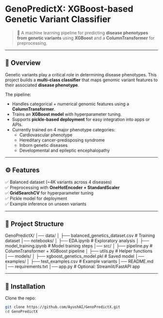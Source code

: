 # GenoPredictX: XGBoost-based Genetic Variant Classifier  

> 🧬 A machine learning pipeline for predicting **disease phenotypes from genetic variants** using **XGBoost** and a **ColumnTransformer** for preprocessing.  

---

## 📌 Overview  
Genetic variants play a critical role in determining disease phenotypes. This project builds a **multi-class classifier** that maps genomic variant features to their associated **disease phenotype**.  

The pipeline:  
- Handles categorical + numerical genomic features using a **ColumnTransformer**.  
- Trains an **XGBoost model** with hyperparameter tuning.  
- Supports **pickle-based deployment** for easy integration into apps or APIs.  
- Currently trained on 4 major phenotype categories:  
  - Cardiovascular phenotype  
  - Hereditary cancer-predisposing syndrome  
  - Inborn genetic diseases  
  - Developmental and epileptic encephalopathy  

---

## ⚙️ Features  
✅ Balanced dataset (~4K variants across 4 diseases)  
✅ Preprocessing with **OneHotEncoder + StandardScaler**  
✅ **GridSearchCV** for hyperparameter tuning  
✅ Pickle model for deployment  
✅ Example inference on unseen variants  

---

## 📂 Project Structure  

GenoPredictX/
│── data/
│ ├── balanced_genetics_dataset.csv # Training dataset
│── notebooks/
│ ├── EDA.ipynb # Exploratory analysis
│ ├── model_training.ipynb # Model training steps
│── src/
│ ├── pipeline.py # ColumnTransformer + XGBoost pipeline
│ ├── utils.py # Helper functions
│── models/
│ ├── xgboost_genetics_model.pkl # Saved model
│── examples/
│ ├── test_examples.csv # Example variants
│── README.md
│── requirements.txt
│── app.py # Optional: Streamlit/FastAPI app


---

## 🚀 Installation  

Clone the repo:  
```bash
git clone https://github.com/AyushAI/GenoPredictX.git
cd GenoPredictX
```
